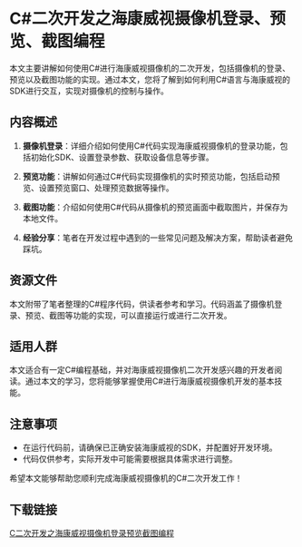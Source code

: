 # C#二次开发之海康威视摄像机登录、预览、截图编程

本文主要讲解如何使用C#进行海康威视摄像机的二次开发，包括摄像机的登录、预览以及截图功能的实现。通过本文，您将了解到如何利用C#语言与海康威视的SDK进行交互，实现对摄像机的控制与操作。

## 内容概述

1. **摄像机登录**：详细介绍如何使用C#代码实现海康威视摄像机的登录功能，包括初始化SDK、设置登录参数、获取设备信息等步骤。

2. **预览功能**：讲解如何通过C#代码实现摄像机的实时预览功能，包括启动预览、设置预览窗口、处理预览数据等操作。

3. **截图功能**：介绍如何使用C#代码从摄像机的预览画面中截取图片，并保存为本地文件。

4. **经验分享**：笔者在开发过程中遇到的一些常见问题及解决方案，帮助读者避免踩坑。

## 资源文件

本文附带了笔者整理的C#程序代码，供读者参考和学习。代码涵盖了摄像机登录、预览、截图等功能的实现，可以直接运行或进行二次开发。

## 适用人群

本文适合有一定C#编程基础，并对海康威视摄像机二次开发感兴趣的开发者阅读。通过本文的学习，您将能够掌握使用C#进行海康威视摄像机开发的基本技能。

## 注意事项

- 在运行代码前，请确保已正确安装海康威视的SDK，并配置好开发环境。
- 代码仅供参考，实际开发中可能需要根据具体需求进行调整。

希望本文能够帮助您顺利完成海康威视摄像机的C#二次开发工作！

## 下载链接

[C二次开发之海康威视摄像机登录预览截图编程](https://pan.quark.cn/s/85c3aea4c132)